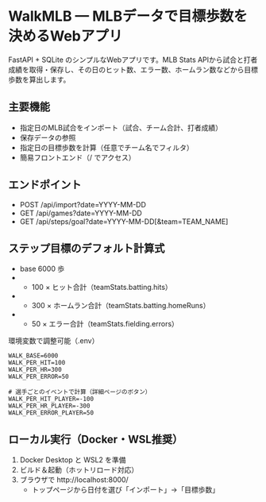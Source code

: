 # WalkMLB — MLBデータで目標歩数を決めるWebアプリ

FastAPI + SQLite のシンプルなWebアプリです。MLB Stats APIから試合と打者成績を取得・保存し、その日のヒット数、エラー数、ホームラン数などから目標歩数を算出します。

## 主要機能
- 指定日のMLB試合をインポート（試合、チーム合計、打者成績）
- 保存データの参照
- 指定日の目標歩数を計算（任意でチーム名でフィルタ）
- 簡易フロントエンド（/ でアクセス）

## エンドポイント
- POST /api/import?date=YYYY-MM-DD
- GET  /api/games?date=YYYY-MM-DD
- GET  /api/steps/goal?date=YYYY-MM-DD[&team=TEAM_NAME]

## ステップ目標のデフォルト計算式
- base 6000 歩
- + 100 × ヒット合計（teamStats.batting.hits）
- + 300 × ホームラン合計（teamStats.batting.homeRuns）
- - 50 × エラー合計（teamStats.fielding.errors）

環境変数で調整可能（.env）
```
WALK_BASE=6000
WALK_PER_HIT=100
WALK_PER_HR=300
WALK_PER_ERROR=50

# 選手ごとのイベントで計算（詳細ページのボタン）
WALK_PER_HIT_PLAYER=-100
WALK_PER_HR_PLAYER=-300
WALK_PER_ERROR_PLAYER=50
```

## ローカル実行（Docker・WSL推奨）
1) Docker Desktop と WSL2 を準備
2) ビルド＆起動（ホットリロード対応）
3) ブラウザで http://localhost:8000/
	- トップページから日付を選び「インポート」→「目標歩数」
